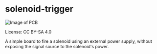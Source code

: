 # solenoid-trigger

![Image of PCB](resources/board-assembled.jpg)

License: CC BY-SA 4.0

A simple board to fire a solenoid using an external power supply, without exposing the signal source to the solenoid's power.


